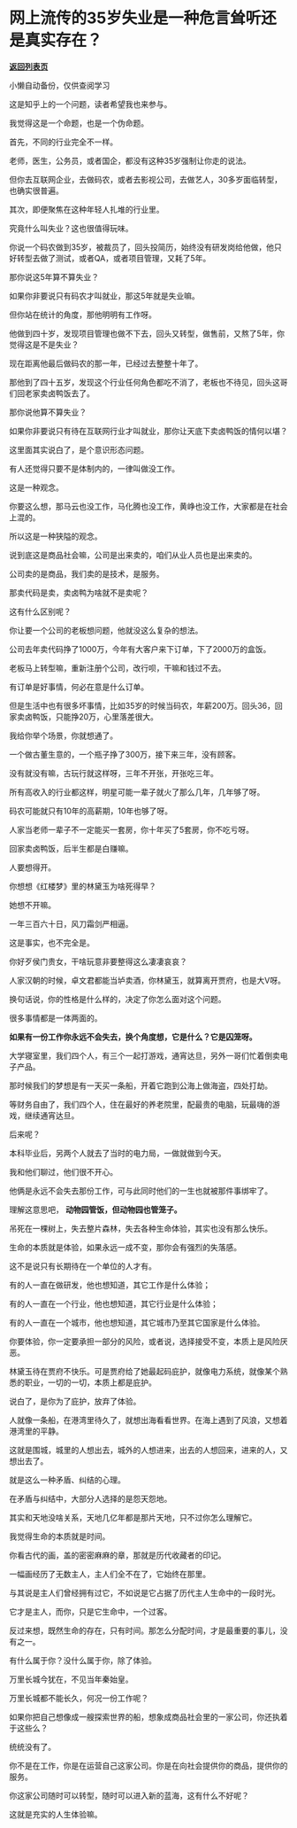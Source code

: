 # 网上流传的35岁失业是一种危言耸听还是真实存在？

[**返回列表页**](/gzh/记忆承载3)

小懒自动备份，仅供查阅学习

这是知乎上的一个问题，读者希望我也来参与。

  

我觉得这是一个命题，也是一个伪命题。  

  

首先，不同的行业完全不一样。

  

老师，医生，公务员，或者国企，都没有这种35岁强制让你走的说法。  

  

但你去互联网企业，去做码农，或者去影视公司，去做艺人，30多岁面临转型，也确实很普遍。

  

其次，即便聚焦在这种年轻人扎堆的行业里。  

  

究竟什么叫失业？这也很值得玩味。

  

你说一个码农做到35岁，被裁员了，回头投简历，始终没有研发岗给他做，他只好转型去做了测试，或者QA，或者项目管理，又耗了5年。  

  

那你说这5年算不算失业？

  

如果你非要说只有码农才叫就业，那这5年就是失业嘛。  

  

但你站在统计的角度，那他明明有工作呀。

  

他做到四十岁，发现项目管理也做不下去，回头又转型，做售前，又熬了5年，你觉得这是不是失业？  

  

现在距离他最后做码农的那一年，已经过去整整十年了。  

  

那他到了四十五岁，发现这个行业任何角色都吃不消了，老板也不待见，回头这哥们回老家卖卤鸭饭去了。  

  

那你说他算不算失业？

  

如果你非要说只有待在互联网行业才叫就业，那你让天底下卖卤鸭饭的情何以堪？  

  

这里面其实说白了，是个意识形态问题。  

  

有人还觉得只要不是体制内的，一律叫做没工作。  

  

这是一种观念。  

  

你要这么想，那马云也没工作，马化腾也没工作，黄峥也没工作，大家都是在社会上混的。

  

所以这是一种狭隘的观念。

  

说到底这是商品社会嘛，公司是出来卖的，咱们从业人员也是出来卖的。  

  

公司卖的是商品，我们卖的是技术，是服务。

  

那卖代码是卖，卖卤鸭为啥就不是卖呢？

  

这有什么区别呢？

  

你让要一个公司的老板想问题，他就没这么复杂的想法。  

  

公司去年卖代码挣了1000万，今年有大客户来下订单，下了2000万的盒饭。  

  

老板马上转型嘛，重新注册个公司，改行呗，干嘛和钱过不去。

  

有订单是好事情，何必在意是什么订单。

  

但是生活中也有很多坏事情，比如35岁的时候当码农，年薪200万。回头36，回家卖卤鸭饭，只能挣20万，心里落差很大。

  

我给你举个场景，你就想通了。

  

一个做古董生意的，一个瓶子挣了300万，接下来三年，没有顾客。

  

没有就没有嘛，古玩行就这样呀，三年不开张，开张吃三年。

  

所有高收入的行业都这样，明星可能一辈子就火了那么几年，几年够了呀。  

  

码农可能就只有10年的高薪期，10年也够了呀。

  

人家当老师一辈子不一定能买一套房，你十年买了5套房，你不吃亏呀。  

  

回家卖卤鸭饭，后半生都是白赚嘛。  

  

人要想得开。  

  

你想想《红楼梦》里的林黛玉为啥死得早？

  

她想不开嘛。

  

一年三百六十日，风刀霜剑严相逼。  

  

这是事实，也不完全是。

  

你好歹侯门贵女，干啥玩意非要整得这么凄凄哀哀？  

  

人家汉朝的时候，卓文君都能当垆卖酒，你林黛玉，就算离开贾府，也是大V呀。

  

换句话说，你的性格是什么样的，决定了你怎么面对这个问题。

  

很多事情都是一体两面的。

  

 **如果有一份工作你永远不会失去，换个角度想，它是什么？它是囚笼呀。**

  

大学寝室里，我们四个人，有三个一起打游戏，通宵达旦，另外一哥们忙着倒卖电子产品。

  

那时候我们的梦想是有一天买一条船，开着它跑到公海上做海盗，四处打劫。

  

等财务自由了，我们四个人，住在最好的养老院里，配最贵的电脑，玩最嗨的游戏，继续通宵达旦。

  

后来呢？  

  

本科毕业后，另两个人就去了当时的电力局，一做就做到今天。

  

我和他们聊过，他们很不开心。  

  

他俩是永远不会失去那份工作，可与此同时他们的一生也就被那件事绑牢了。  

  

理解这意思吧， **动物园管饭，但动物园也管笼子。**  

  

吊死在一棵树上，失去整片森林，失去各种生命体验，其实也没有那么快乐。  

  

生命的本质就是体验，如果永远一成不变，那你会有强烈的失落感。

  

这不是说只有长期待在一个单位的人才有。  

  

有的人一直在做研发，他也想知道，其它工作是什么体验；

有的人一直在一个行业，他也想知道，其它行业是什么体验；

有的人一直在一个城市，他也想知道，其它城市乃至其它国家是什么体验。

  

你要体验，你一定要承担一部分的风险，或者说，选择接受不变，本质上是风险厌恶。

  

林黛玉待在贾府不快乐。可是贾府给了她最起码庇护，就像电力系统，就像某个熟悉的职业，一切的一切，本质上都是庇护。  

  

说白了，是你为了庇护，放弃了体验。  

  

人就像一条船，在港湾里待久了，就想出海看看世界。在海上遇到了风浪，又想着港湾里的平静。  

  

这就是围城，城里的人想出去，城外的人想进来，出去的人想回来，进来的人，又想出去了。

  

就是这么一种矛盾、纠结的心理。

  

在矛盾与纠结中，大部分人选择的是怨天怨地。

  

其实和天地没啥关系，天地几亿年都是那片天地，只不过你怎么理解它。

  

我觉得生命的本质就是时间。

  

你看古代的画，盖的密密麻麻的章，那就是历代收藏者的印记。

  

一幅画经历了无数主人，主人们全不在了，它始终在那里。  

  

与其说是主人们曾经拥有过它，不如说是它占据了历代主人生命中的一段时光。

  

它才是主人，而你，只是它生命中，一个过客。  

  

反过来想，既然生命的存在，只有时间。那怎么分配时间，才是最重要的事儿，没有之一。

  

有什么属于你？没什么属于你，除了体验。  

  

万里长城今犹在，不见当年秦始皇。

  

万里长城都不能长久，何况一份工作呢？  

  

如果你把自己想像成一艘探索世界的船，想象成商品社会里的一家公司，你还执着于这些么？

  

统统没有了。  

  

你不是在工作，你是在运营自己这家公司。你是在向社会提供你的商品，提供你的服务。  

  

你这家公司随时可以转型，随时可以进入新的蓝海，这有什么不好呢？

  

这就是充实的人生体验嘛。

